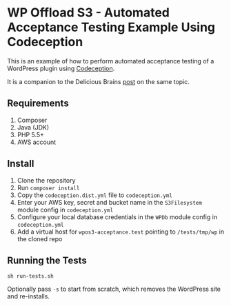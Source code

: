 # WP Offload S3 - Automated Acceptance Testing Example Using Codeception

This is an example of how to perform automated acceptance testing of a WordPress plugin using [Codeception](http://codeception.com/).

It is a companion to the Delicious Brains [post](https://deliciousbrains.com/?p=15941) on the same topic.

## Requirements

1. Composer
2. Java (JDK)
3. PHP 5.5+
4. AWS account

## Install

1. Clone the repository
1. Run `composer install`
1. Copy the `codeception.dist.yml` file to `codeception.yml`
1. Enter your AWS key, secret and bucket name in the `S3Filesystem` module config in `codeception.yml`
1. Configure your local database credentials in the `WPDb` module config in `codeception.yml`
1. Add a virtual host for `wpos3-acceptance.test` pointing to `/tests/tmp/wp` in the cloned repo

## Running the Tests

`sh run-tests.sh`

Optionally pass `-s` to start from scratch, which removes the WordPress site and re-installs.